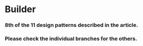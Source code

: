 # Builder
### 8th of the 11 design patterns described in the article. <br />
### Please check the individual branches for the others.

